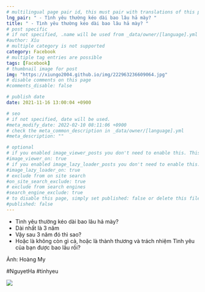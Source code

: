 ```yaml
---
# multilingual page pair id, this must pair with translations of this page. (This name must be unique)
lng_pair: " - Tình yêu thường kéo dài bao lâu hả mày? "
title: " - Tình yêu thường kéo dài bao lâu hả mày? "
# post specific
# if not specified, .name will be used from _data/owner/[language].yml
#author: Xíu
# multiple category is not supported
category: Facebook
# multiple tag entries are possible
tags: [Facebook]
# thumbnail image for post
img: "https://xiungo2004.github.io/img/222963236609064.jpg"
# disable comments on this page
#comments_disable: false

# publish date
date: 2021-11-16 13:00:04 +0900

# seo
# if not specified, date will be used.
#meta_modify_date: 2022-02-10 08:11:06 +0900
# check the meta_common_description in _data/owner/[language].yml
#meta_description: ""

# optional
# if you enabled image_viewer_posts you don't need to enable this. This is only if image_viewer_posts = false
#image_viewer_on: true
# if you enabled image_lazy_loader_posts you don't need to enable this. This is only if image_lazy_loader_posts = false
#image_lazy_loader_on: true
# exclude from on site search
#on_site_search_exclude: true
# exclude from search engines
#search_engine_exclude: true
# to disable this page, simply set published: false or delete this file
#published: false
---
```


<!-- outline-start -->

- Tình yêu thường kéo dài bao lâu hả mày?
- Dài nhất là 3 năm
- Vậy sau 3 năm đó thì sao?
- Hoặc là không còn gì cả, hoặc là thành thương và trách nhiệm
Tình yêu của bạn được bao lâu rồi?

Ảnh: Hoàng My

#NguyetHa
#tinhyeu

<!-- outline-end -->

<img src= "https://xiungo2004.github.io/img/222963236609064.jpg">